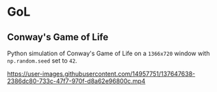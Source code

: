 # GoL
## Conway's Game of Life

Python simulation of Conway's Game of Life on a `1366x720` window with `np.random.seed` set to `42`.


https://user-images.githubusercontent.com/14957751/137647638-2386dc80-733c-47f7-970f-d8a62e96800c.mp4

